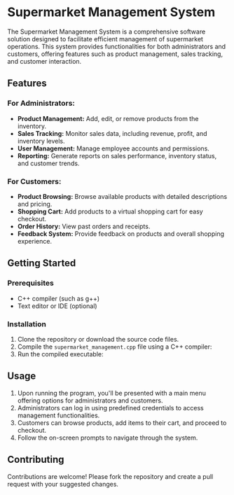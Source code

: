 # Supermarket Management System

The Supermarket Management System is a comprehensive software solution designed to facilitate efficient management of supermarket operations. This system provides functionalities for both administrators and customers, offering features such as product management, sales tracking, and customer interaction.

## Features

### For Administrators:
- **Product Management:** Add, edit, or remove products from the inventory.
- **Sales Tracking:** Monitor sales data, including revenue, profit, and inventory levels.
- **User Management:** Manage employee accounts and permissions.
- **Reporting:** Generate reports on sales performance, inventory status, and customer trends.

### For Customers:
- **Product Browsing:** Browse available products with detailed descriptions and pricing.
- **Shopping Cart:** Add products to a virtual shopping cart for easy checkout.
- **Order History:** View past orders and receipts.
- **Feedback System:** Provide feedback on products and overall shopping experience.

## Getting Started

### Prerequisites
- C++ compiler (such as g++)
- Text editor or IDE (optional)

### Installation
1. Clone the repository or download the source code files.
2. Compile the `supermarket_management.cpp` file using a C++ compiler:
3. Run the compiled executable:


## Usage
1. Upon running the program, you'll be presented with a main menu offering options for administrators and customers.
2. Administrators can log in using predefined credentials to access management functionalities.
3. Customers can browse products, add items to their cart, and proceed to checkout.
4. Follow the on-screen prompts to navigate through the system.

## Contributing
Contributions are welcome! Please fork the repository and create a pull request with your suggested changes.

